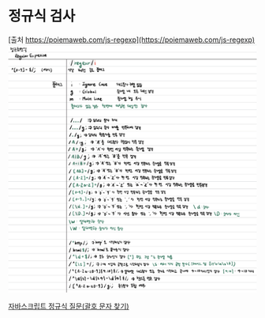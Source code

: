 # 정규식 검사

[출처 https://poiemaweb.com/js-regexp](https://poiemaweb.com/js-regexp)
![img](https://github.com/hachuu/developGuide/blob/main/image/6F0B9C2C-65B6-4BA6-8E92-B85DB7DFDF6B.jpeg)

[자바스크립트 정규식 질문(괄호 문자 찾기)](https://okky.kr/article/428993)
